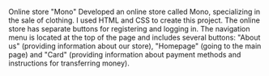 Online store "Mono"
Developed an online store called Mono, specializing in the sale of clothing. I used HTML and CSS to create this project. The online store has separate buttons for registering and logging in. The navigation menu is located at the top of the page and includes several buttons: "About us" (providing information about our store), "Homepage" (going to the main page) and "Card" (providing information about payment methods and instructions for transferring money).
